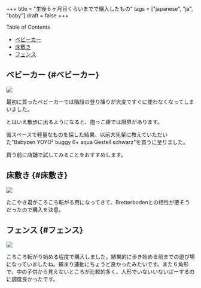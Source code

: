 +++
title = "生後６ヶ月目くらいまでで購入したもの"
tags = ["japanese", "ja", "baby"]
draft = false
+++

<div class="ox-hugo-toc toc">
<div></div>

<div class="heading">Table of Contents</div>

- [ベビーカー](#ベビーカー)
- [床敷き](#床敷き)
- [フェンス](#フェンス)

</div>
<!--endtoc-->


## ベビーカー {#ベビーカー}

<a target="_blank"  href="https://www.amazon.de/gp/product/B085NWWCZG/ref=as_li_tl?ie=UTF8&camp=1638&creative=6742&creativeASIN=B085NWWCZG&linkCode=as2&tag=berlinbaby01-21&linkId=7cb785ceede0f65478787f8f8901747a"><img border="0" src="//ws-eu.amazon-adsystem.com/widgets/q?_encoding=UTF8&MarketPlace=DE&ASIN=B085NWWCZG&ServiceVersion=20070822&ID=AsinImage&WS=1&Format=_SL250_&tag=berlinbaby01-21" ></a><img src="//ir-de.amazon-adsystem.com/e/ir?t=berlinbaby01-21&l=am2&o=3&a=B085NWWCZG" width="1" height="1" border="0" alt="" style="border:none !important; margin:0px !important;" />

最初に買ったベビーカーでは階段の登り降りが大変ですぐに使わなくなってしまいました。

とはいえ散歩に出るようになると、抱っこ紐では限界があります。

省スペースで軽量なものを探した結果、以前大先輩に教えていただいた"Babyzen YOYO² buggy 6+ aqua Gestell schwarz"を買うに至りました。

買う前に店舗で試してみることをおすすめします。


## 床敷き {#床敷き}

<a href="https://www.amazon.de/-/en/gp/product/B07PPR94Y3/ref=as_li_ss_il?ie=UTF8&psc=1&linkCode=li2&tag=berlinbaby01-21&linkId=df102c60dfd76b5dd803b00bffd3cd5b&language=en_GB" target="_blank"><img border="0" src="//ws-eu.amazon-adsystem.com/widgets/q?_encoding=UTF8&ASIN=B07PPR94Y3&Format=_SL160_&ID=AsinImage&MarketPlace=DE&ServiceVersion=20070822&WS=1&tag=berlinbaby01-21&language=en_GB" ></a><img src="https://ir-de.amazon-adsystem.com/e/ir?t=berlinbaby01-21&language=en_GB&l=li2&o=3&a=B07PPR94Y3" width="1" height="1" border="0" alt="" style="border:none !important; margin:0px !important;" />

たこやき君がころころ転がる用になってきて、Bretterbodenとの相性が悪そうだったので購入を決意。


## フェンス {#フェンス}

<a href="https://www.amazon.de/gp/product/B07KKDDYFL/ref=as_li_ss_il?ie=UTF8&psc=1&linkCode=li2&tag=berlinbaby01-21&linkId=8b2f5233b22581a273b896bd3ca8cb0e&language=de_DE" target="_blank"><img border="0" src="//ws-eu.amazon-adsystem.com/widgets/q?_encoding=UTF8&ASIN=B07KKDDYFL&Format=_SL160_&ID=AsinImage&MarketPlace=DE&ServiceVersion=20070822&WS=1&tag=berlinbaby01-21&language=de_DE" ></a><img src="https://ir-de.amazon-adsystem.com/e/ir?t=berlinbaby01-21&language=de_DE&l=li2&o=3&a=B07KKDDYFL" width="1" height="1" border="0" alt="" style="border:none !important; margin:0px !important;" />

ころころ転がり始める程度で購入しました。結果的に歩き始める前までの遊び場になっていましたね。捕まり運動にちょうど良かったみたいです。また６角形で、中の子供から見えないところが比較的多く、人形でいないいないばーするのに調度良かったです。
